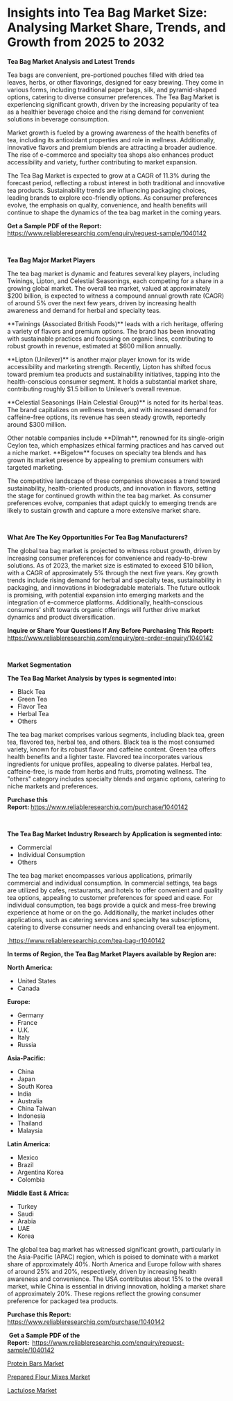 <p><h1>Insights into Tea Bag Market Size: Analysing Market Share, Trends, and Growth from 2025 to 2032</h1></p><p><strong>Tea Bag Market Analysis and Latest Trends</strong></p>
<p><p>Tea bags are convenient, pre-portioned pouches filled with dried tea leaves, herbs, or other flavorings, designed for easy brewing. They come in various forms, including traditional paper bags, silk, and pyramid-shaped options, catering to diverse consumer preferences. The Tea Bag Market is experiencing significant growth, driven by the increasing popularity of tea as a healthier beverage choice and the rising demand for convenient solutions in beverage consumption.</p><p>Market growth is fueled by a growing awareness of the health benefits of tea, including its antioxidant properties and role in wellness. Additionally, innovative flavors and premium blends are attracting a broader audience. The rise of e-commerce and specialty tea shops also enhances product accessibility and variety, further contributing to market expansion.</p><p>The Tea Bag Market is expected to grow at a CAGR of 11.3% during the forecast period, reflecting a robust interest in both traditional and innovative tea products. Sustainability trends are influencing packaging choices, leading brands to explore eco-friendly options. As consumer preferences evolve, the emphasis on quality, convenience, and health benefits will continue to shape the dynamics of the tea bag market in the coming years.</p></p>
<p><strong>Get a Sample PDF of the Report:&nbsp;</strong> <a href="https://www.reliableresearchiq.com/enquiry/request-sample/1040142?utm_campaign=120&utm_medium=2&utm_source=Github&utm_content=ia&utm_term=14022025&utm_id=tea-bag">https://www.reliableresearchiq.com/enquiry/request-sample/1040142</a></p>
<p>&nbsp;</p>
<p><strong>Tea Bag Major Market Players</strong></p>
<p><p>The tea bag market is dynamic and features several key players, including Twinings, Lipton, and Celestial Seasonings, each competing for a share in a growing global market. The overall tea market, valued at approximately $200 billion, is expected to witness a compound annual growth rate (CAGR) of around 5% over the next few years, driven by increasing health awareness and demand for herbal and specialty teas.</p><p>**Twinings (Associated British Foods)** leads with a rich heritage, offering a variety of flavors and premium options. The brand has been innovating with sustainable practices and focusing on organic lines, contributing to robust growth in revenue, estimated at $600 million annually.</p><p>**Lipton (Unilever)** is another major player known for its wide accessibility and marketing strength. Recently, Lipton has shifted focus toward premium tea products and sustainability initiatives, tapping into the health-conscious consumer segment. It holds a substantial market share, contributing roughly $1.5 billion to Unilever’s overall revenue.</p><p>**Celestial Seasonings (Hain Celestial Group)** is noted for its herbal teas. The brand capitalizes on wellness trends, and with increased demand for caffeine-free options, its revenue has seen steady growth, reportedly around $300 million.</p><p>Other notable companies include **Dilmah**, renowned for its single-origin Ceylon tea, which emphasizes ethical farming practices and has carved out a niche market. **Bigelow** focuses on specialty tea blends and has grown its market presence by appealing to premium consumers with targeted marketing.</p><p>The competitive landscape of these companies showcases a trend toward sustainability, health-oriented products, and innovation in flavors, setting the stage for continued growth within the tea bag market. As consumer preferences evolve, companies that adapt quickly to emerging trends are likely to sustain growth and capture a more extensive market share.</p></p>
<p>&nbsp;</p>
<p><strong>What Are The Key Opportunities For Tea Bag Manufacturers?</strong></p>
<p><p>The global tea bag market is projected to witness robust growth, driven by increasing consumer preferences for convenience and ready-to-brew solutions. As of 2023, the market size is estimated to exceed $10 billion, with a CAGR of approximately 5% through the next five years. Key growth trends include rising demand for herbal and specialty teas, sustainability in packaging, and innovations in biodegradable materials. The future outlook is promising, with potential expansion into emerging markets and the integration of e-commerce platforms. Additionally, health-conscious consumers' shift towards organic offerings will further drive market dynamics and product diversification.</p></p>
<p><strong>Inquire or Share Your Questions If Any Before Purchasing This Report:</strong> <a href="https://www.reliableresearchiq.com/enquiry/pre-order-enquiry/1040142?utm_campaign=120&utm_medium=2&utm_source=Github&utm_content=ia&utm_term=14022025&utm_id=tea-bag">https://www.reliableresearchiq.com/enquiry/pre-order-enquiry/1040142</a></p>
<p>&nbsp;</p>
<p><strong>Market Segmentation</strong></p>
<p><strong>The Tea Bag Market Analysis by types is segmented into:</strong></p>
<p><ul><li>Black Tea</li><li>Green Tea</li><li>Flavor Tea</li><li>Herbal Tea</li><li>Others</li></ul></p>
<p><p>The tea bag market comprises various segments, including black tea, green tea, flavored tea, herbal tea, and others. Black tea is the most consumed variety, known for its robust flavor and caffeine content. Green tea offers health benefits and a lighter taste. Flavored tea incorporates various ingredients for unique profiles, appealing to diverse palates. Herbal tea, caffeine-free, is made from herbs and fruits, promoting wellness. The "others" category includes specialty blends and organic options, catering to niche markets and preferences. </p></p>
<p><strong>Purchase this Report:&nbsp;</strong><a href="https://www.reliableresearchiq.com/purchase/1040142?utm_campaign=120&utm_medium=2&utm_source=Github&utm_content=ia&utm_term=14022025&utm_id=tea-bag">https://www.reliableresearchiq.com/purchase/1040142</a></p>
<p>&nbsp;</p>
<p><strong>The Tea Bag Market Industry Research by Application is segmented into:</strong></p>
<p><ul><li>Commercial</li><li>Individual Consumption</li><li>Others</li></ul></p>
<p><p>The tea bag market encompasses various applications, primarily commercial and individual consumption. In commercial settings, tea bags are utilized by cafes, restaurants, and hotels to offer convenient and quality tea options, appealing to customer preferences for speed and ease. For individual consumption, tea bags provide a quick and mess-free brewing experience at home or on the go. Additionally, the market includes other applications, such as catering services and specialty tea subscriptions, catering to diverse consumer needs and enhancing overall tea enjoyment.</p></p>
<p><a href="https://www.reliableresearchiq.com/tea-bag-r1040142?utm_campaign=120&utm_medium=2&utm_source=Github&utm_content=ia&utm_term=14022025&utm_id=tea-bag">&nbsp;https://www.reliableresearchiq.com/tea-bag-r1040142</a></p>
<p><strong>In terms of Region, the Tea Bag Market Players available by Region are:</strong></p>
<p>
    <p> <strong> North America: </strong>
        <ul>
            <li>United States</li>
            <li>Canada</li>
        </ul>
        </p> 
    <p> <strong> Europe: </strong>
        <ul>
            <li>Germany</li>
            <li>France</li>
            <li>U.K.</li>
            <li>Italy</li>
            <li>Russia</li>
        </ul>
        </p> 
    <p> <strong> Asia-Pacific: </strong>
        <ul>
            <li>China</li>
            <li>Japan</li>
            <li>South Korea</li>
            <li>India</li>
            <li>Australia</li>
            <li>China Taiwan</li>
            <li>Indonesia</li>
            <li>Thailand</li>
            <li>Malaysia</li>
        </ul>
        </p> 
    <p> <strong> Latin America: </strong>
        <ul>
            <li>Mexico</li>
            <li>Brazil</li>
            <li>Argentina Korea</li>
            <li>Colombia</li>
        </ul>
        </p> 
    <p> <strong> Middle East & Africa: </strong>
        <ul>
            <li>Turkey</li>
            <li>Saudi</li>
            <li>Arabia</li>
            <li>UAE</li>
            <li>Korea</li>
        </ul>
    </p>
    </p>
<p><p>The global tea bag market has witnessed significant growth, particularly in the Asia-Pacific (APAC) region, which is poised to dominate with a market share of approximately 40%. North America and Europe follow with shares of around 25% and 20%, respectively, driven by increasing health awareness and convenience. The USA contributes about 15% to the overall market, while China is essential in driving innovation, holding a market share of approximately 20%. These regions reflect the growing consumer preference for packaged tea products.</p></p>
<p><strong>Purchase this Report: </strong><a href="https://www.reliableresearchiq.com/purchase/1040142?utm_campaign=120&utm_medium=2&utm_source=Github&utm_content=ia&utm_term=14022025&utm_id=tea-bag">https://www.reliableresearchiq.com/purchase/1040142</a></p>
<p>&nbsp;<strong>Get a Sample PDF of the Report:&nbsp;&nbsp;</strong><a href="https://www.reliableresearchiq.com/enquiry/request-sample/1040142?utm_campaign=120&utm_medium=2&utm_source=Github&utm_content=ia&utm_term=14022025&utm_id=tea-bag">https://www.reliableresearchiq.com/enquiry/request-sample/1040142</a></p>
<p><strong></strong></p>
<p><p><a href="https://github.com/bulkagumanvv/Market-Research-Report-List-1/blob/main/protein-bars-market.md?utm_campaign=120&utm_medium=2&utm_source=Github&utm_content=ia&utm_term=14022025&utm_id=tea-bag">Protein Bars Market</a></p><p><a href="https://github.com/milolohusami/Market-Research-Report-List-1/blob/main/prepared-flour-mixes-market.md?utm_campaign=120&utm_medium=2&utm_source=Github&utm_content=ia&utm_term=14022025&utm_id=tea-bag">Prepared Flour Mixes Market</a></p><p><a href="https://github.com/shamyzinniwl/Market-Research-Report-List-1/blob/main/lactulose-market.md?utm_campaign=120&utm_medium=2&utm_source=Github&utm_content=ia&utm_term=14022025&utm_id=tea-bag">Lactulose Market</a></p></p>